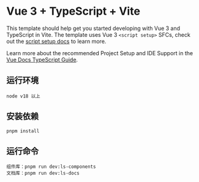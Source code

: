 # Vue 3 + TypeScript + Vite

This template should help get you started developing with Vue 3 and TypeScript in Vite. The template uses Vue 3 `<script setup>` SFCs, check out the [script setup docs](https://v3.vuejs.org/api/sfc-script-setup.html#sfc-script-setup) to learn more.

Learn more about the recommended Project Setup and IDE Support in the [Vue Docs TypeScript Guide](https://vuejs.org/guide/typescript/overview.html#project-setup).

## 运行环境

```
node v18 以上
```

## 安装依赖

```
pnpm install

```

## 运行命令

```
组件库：pnpm run dev:ls-components
文档库：pnpm run dev:ls-docs
```
